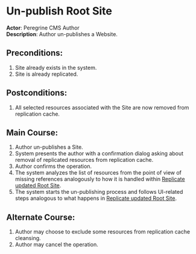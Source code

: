 # Un-publish Root Site

**Actor**: Peregrine CMS Author  
**Description**: Author un-publishes a Website.

## Preconditions:

1. Site already exists in the system.
1. Site is already replicated.

## Postconditions:

1. All selected resources associated with the Site are now removed from replication cache.

## Main Course:

1. Author un-publishes a Site.
1. System presents the author with a confirmation dialog asking about removal of
   replicated resources from replication cache.
1. Author confirms the operation.
1. The system analyzes the list of resources from the point of view
   of missing references analogously to how it is handled within
   [Replicate updated Root Site](root-site-updated.md).
1. The system starts the un-publishing process and follows UI-related steps analogous to
   what happens in [Replicate updated Root Site](root-site-updated.md).

## Alternate Course:

1. Author may choose to exclude some resources from replication cache cleansing.
1. Author may cancel the operation.
